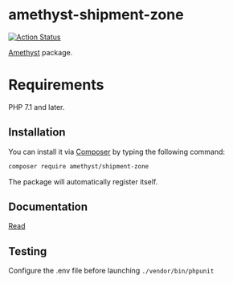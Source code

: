 # amethyst-shipment-zone

[![Action Status](https://github.com/amethyst-php/shipment-zone/workflows/test/badge.svg)](https://github.com/amethyst-php/shipment-zone/actions)

[Amethyst](https://github.com/amethyst-php/amethyst) package.

# Requirements

PHP 7.1 and later.

## Installation

You can install it via [Composer](https://getcomposer.org/) by typing the following command:

```bash
composer require amethyst/shipment-zone
```

The package will automatically register itself.

## Documentation

[Read](docs/index.md)

## Testing

Configure the .env file before launching `./vendor/bin/phpunit`
